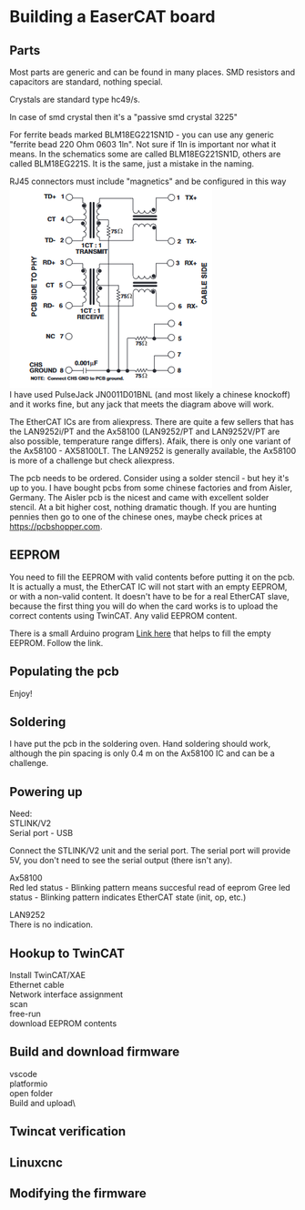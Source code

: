 # Building a EaserCAT board

## Parts

Most parts are generic and can be found in many places. SMD resistors and capacitors are standard, nothing special.

Crystals are standard type hc49/s.

In case of smd crystal then it's a "passive smd crystal 3225"

For ferrite beads marked BLM18EG221SN1D - you can use any generic "ferrite bead 220 Ohm 0603 1ln". Not sure if 1ln is important nor what it means. In the schematics some are called BLM18EG221SN1D, others are called BLM18EG221S. It is the same, just a mistake in the naming. 

RJ45 connectors must include "magnetics" and be configured in this way\
![RJ45 Symbol](Utils/Pictures/RJ45-magnetics.png)\
I have used PulseJack JN0011D01BNL (and most likely a chinese knockoff) and it works fine, but any jack that meets the diagram above will work.

The EtherCAT ICs are from aliexpress. There are quite a few sellers that has the LAN9252i/PT and the Ax58100 (LAN9252/PT and LAN9252V/PT are also possible, temperature range differs). Afaik, there is only one variant of the Ax58100 - AX58100LT. The LAN9252 is generally available, the Ax58100 is more of a challenge but check aliexpress.

The pcb needs to be ordered. Consider using a solder stencil - but hey it's up to you. I have bought pcbs from some chinese factories and from Aisler, Germany. The Aisler pcb is the nicest and came with excellent solder stencil. At a bit higher cost, nothing dramatic though. If you are hunting pennies then go to one of the chinese ones, maybe check prices at https://pcbshopper.com.

## EEPROM

You need to fill the EEPROM with valid contents before putting it on the pcb. It  is actually a must, the EtherCAT IC will not start with an empty EEPROM, or with a non-valid content. It doesn't have to be for a real EtherCAT slave, because the first thing you will do when the card works is to upload the correct contents using TwinCAT. Any valid EEPROM content.

There is a small Arduino program [Link here](Utils/EEPROM_store_valid/) that helps to fill the empty EEPROM. Follow the link.

## Populating the pcb

Enjoy!

## Soldering

I have put the pcb in the soldering oven. Hand soldering should work, although the pin spacing is only 0.4 m on the Ax58100 IC and can be a challenge.

## Powering up

Need:\
STLINK/V2\
Serial port - USB

Connect the STLINK/V2 unit and the serial port. The serial port will provide 5V, you don't need to see the serial output (there isn't any).

Ax58100\
Red led status - Blinking pattern means succesful read of eeprom
Gree led status - Blinking pattern indicates EtherCAT state (init, op, etc.)

LAN9252\
There is no indication.

## Hookup to TwinCAT

Install TwinCAT/XAE\
Ethernet cable\
Network interface assignment\
scan\
free-run\
download EEPROM contents

## Build and download firmware

vscode\
platformio\
open folder\
Build and upload\

## Twincat verification

## Linuxcnc

## Modifying the firmware